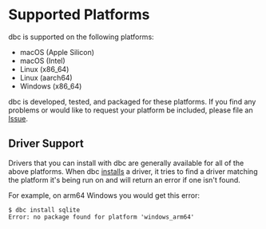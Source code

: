 <!--
Copyright 2025 Columnar Technologies Inc.

Licensed under the Apache License, Version 2.0 (the "License");
you may not use this file except in compliance with the License.
You may obtain a copy of the License at

    http://www.apache.org/licenses/LICENSE-2.0

Unless required by applicable law or agreed to in writing, software
distributed under the License is distributed on an "AS IS" BASIS,
WITHOUT WARRANTIES OR CONDITIONS OF ANY KIND, either express or implied.
See the License for the specific language governing permissions and
limitations under the License.
-->

# Supported Platforms

dbc is supported on the following platforms:

- macOS (Apple Silicon)
- macOS (Intel)
- Linux (x86_64)
- Linux (aarch64)
- Windows (x86_64)

dbc is developed, tested, and packaged for these platforms. If you find any problems or would like to request your platform be included, please file an [Issue](https://github.com/columnar-tech/dbc/issues).

## Driver Support

Drivers that you can install with dbc are generally available for all of the above platforms.
When dbc [installs](../guides/installing.md) a driver, it tries to find a driver matching the platform it's being run on and will return an error if one isn't found.

For example, on arm64 Windows you would get this error:

```console
$ dbc install sqlite
Error: no package found for platform 'windows_arm64'
```
